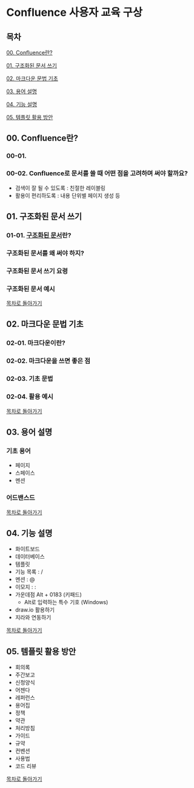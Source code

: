 # Confluence 사용자 교육 구상

## 목차

[00. Confluence란?](#00-confluence란)

[01. 구조화된 문서 쓰기](#구조화된-문서-쓰기)

[02. 마크다운 문법 기초](#마크다운-문법-기초)

[03. 용어 설명](#용어-설명)

[04. 기능 설명](#기능-설명)

[05. 템플릿 활용 방안](#템플릿-활용-방안)

## 00. Confluence란?
### 00-01.
### 00-02. Confluence로 문서를 쓸 때 어떤 점을 고려하며 써야 할까요?
  - 검색이 잘 될 수 있도록 : 친절한 레이블링
  - 활용이 편리하도록 : 내용 단위별 페이지 생성 등

## 01. 구조화된 문서 쓰기
### 01-01. [구조화된 문서](./구조화된_문서.md)란?
### 구조화된 문서를 왜 써야 하지?
### 구조화된 문서 쓰기 요령
### 구조화된 문서 예시


[목차로 돌아가기](#목차)


## 02. 마크다운 문법 기초
### 02-01. 마크다운이란?
### 02-02. 마크다운을 쓰면 좋은 점
### 02-03. 기초 문법
### 02-04. 활용 예시

[목차로 돌아가기](#목차)



## 03. 용어 설명
### 기초 용어
- 페이지
- 스페이스
- 멘션
  
### 어드밴스드

[목차로 돌아가기](#목차)


## 04. 기능 설명
- 화이트보드
- 데이터베이스
- 템플릿
- 기능 목록 : /
- 멘션 : @
- 이모지 : :
- 가운데점 Alt + 0183 (키패드)
  - Alt로 입력하는 특수 기호 (Windows)
- draw.io 활용하기
- 지라와 연동하기

[목차로 돌아가기](#목차)


## 05. 템플릿 활용 방안
- 회의록
- 주간보고
- 신청양식
- 어젠다
- 레퍼런스
- 용어집
- 정책
- 약관
- 처리방침
- 가이드
- 규약
- 컨벤션
- 사용법
- 코드 리뷰

[목차로 돌아가기](#목차)